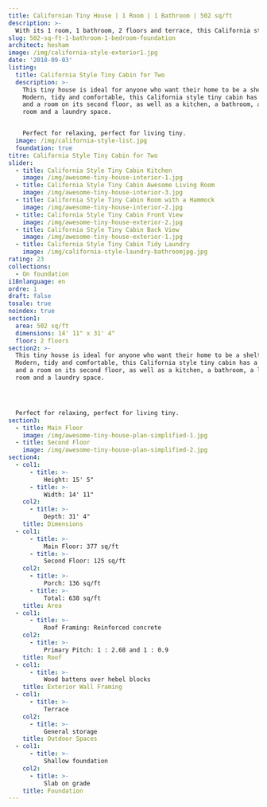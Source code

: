 ```yaml
---
title: Californian Tiny House | 1 Room | 1 Bathroom | 502 sq/ft
description: >-
  With its 1 room, 1 bathroom, 2 floors and terrace, this California style house is 638 sq/ft, with 502 habitable sq/ft, giving you lots of space. Built on shallow foundations, it's 14' 11" by 31' 4".
slug: 502-sq-ft-1-bathroom-1-bedroom-foundation
architect: hesham
image: /img/california-style-exterior1.jpg
date: '2018-09-03'
listing:
  title: California Style Tiny Cabin for Two
  description: >-
    This tiny house is ideal for anyone who want their home to be a shelter.
    Modern, tidy and comfortable, this California style tiny cabin has a hammock
    and a room on its second floor, as well as a kitchen, a bathroom, a living
    room and a laundry space. 


    Perfect for relaxing, perfect for living tiny.
  image: /img/california-style-list.jpg
  foundation: true
titre: California Style Tiny Cabin for Two
slider:
  - title: California Style Tiny Cabin Kitchen
    image: /img/awesome-tiny-house-interior-1.jpg
  - title: California Style Tiny Cabin Awesome Living Room
    image: /img/awesome-tiny-house-interior-3.jpg
  - title: California Style Tiny Cabin Room with a Hammock
    image: /img/awesome-tiny-house-interior-2.jpg
  - title: California Style Tiny Cabin Front View
    image: /img/awesome-tiny-house-exterior-2.jpg
  - title: California Style Tiny Cabin Back View
    image: /img/awesome-tiny-house-exterior-1.jpg
  - title: California Style Tiny Cabin Tidy Laundry
    image: /img/california-style-laundry-bathroomjpg.jpg
rating: 23
collections:
  - On foundation
i18nlanguage: en
ordre: 1
draft: false
tosale: true
noindex: true
section1:
  area: 502 sq/ft
  dimensions: 14' 11" x 31' 4"
  floor: 2 floors
section2: >-
  This tiny house is ideal for anyone who want their home to be a shelter.
  Modern, tidy and comfortable, this California style tiny cabin has a hammock
  and a room on its second floor, as well as a kitchen, a bathroom, a living
  room and a laundry space. 




  Perfect for relaxing, perfect for living tiny.
section3:
  - title: Main Floor
    image: /img/awesome-tiny-house-plan-simplified-1.jpg
  - title: Second Floor
    image: /img/awesome-tiny-house-plan-simplified-2.jpg
section4:
  - col1:
      - title: >-
          Height: 15' 5"
      - title: >-
          Width: 14' 11"
    col2:
      - title: >-
          Depth: 31' 4"
    title: Dimensions
  - col1:
      - title: >-
          Main Floor: 377 sq/ft
      - title: >-
          Second Floor: 125 sq/ft
    col2:
      - title: >-
          Porch: 136 sq/ft
      - title: >-
          Total: 638 sq/ft
    title: Area
  - col1:
      - title: >-
          Roof Framing: Reinforced concrete
    col2:
      - title: >-
          Primary Pitch: 1 : 2.68 and 1 : 0.9
    title: Roof
  - col1:
      - title: >-
          Wood battens over hebel blocks
    title: Exterior Wall Framing
  - col1:
      - title: >-
          Terrace
    col2:
      - title: >-
          General storage
    title: Outdoor Spaces
  - col1:
      - title: >-
          Shallow foundation 
    col2:
      - title: >-
          Slab on grade
    title: Foundation
---
```



